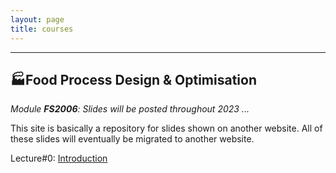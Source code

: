 ```yaml
---
layout: page
title: courses
---
```

---

## :factory:Food Process Design & Optimisation 
*Module **FS2006**: Slides will be posted throughout 2023 ...*

This site is basically a repository for slides shown on another website.
All of these slides will eventually be migrated to another website.

Lecture#0: [Introduction](http://edibotopic.github.io/lecture-slides/FS2006_0.html)

<!-- Lecture#1: [Food Physics I](http://edibotopic.github.io/lecture-slides/FS2006_1.html) -->

<!-- Lecture#2: [Food Physics II](http://edibotopic.github.io/lecture-slides/FS2006_2.html) -->

<!-- Lecture#3: [Engineering Principles I](http://edibotopic.github.io/lecture-slides/FS2006_3.html) -->

<!-- Lecture#3: [Engineering Principles I](http://edibotopic.github.io/lecture-slides/FS2006_4.html) -->

<!-- Lecture#4: [Engineering Principles II](http://edibotopic.github.io/lecture-slides/FS2006_5.html) -->

<!-- Lecture#5: [Hydrostatics I](http://edibotopic.github.io/lecture-slides/FS2006_6.html) -->

<!-- Lecture#6: [Hydrostatics II](http://edibotopic.github.io/lecture-slides/FS2006_8.html) -->

<!-- Lecture#7: [Intermission: Excel Basics](http://edibotopic.github.io/lecture-slides/FS2006_7.html) -->

<!-- Lecture#7: [Hydrodynamics I](http://edibotopic.github.io/lecture-slides/FS2006_9.html) -->

<!-- Lecture#8: [Hydrodynamics II](http://edibotopic.github.io/lecture-slides/FS2006_10.html) -->

<!-- Lecture#11: [Intermission: Typing Math](http://edibotopic.github.io/lecture-slides/FS2006_11.html) -->

<!-- Lecture#9: [Hydrodynamics III](http://edibotopic.github.io/lecture-slides/FS2006_12.html) -->

<!-- Lecture#10: [Separations I](http://edibotopic.github.io/lecture-slides/fs2006_13.html) -->

<!-- Lecture#11: [Separations II](http://edibotopic.github.io/lecture-slides/FS2006_14.html) -->

<!-- Lecture#12: [Separations III](http://edibotopic.github.io/lecture-slides/FS2006_15.html) -->

<!-- Lecture#13: [Bulk Solids](http://edibotopic.github.io/lecture-slides/FS2006_16.html) -->

